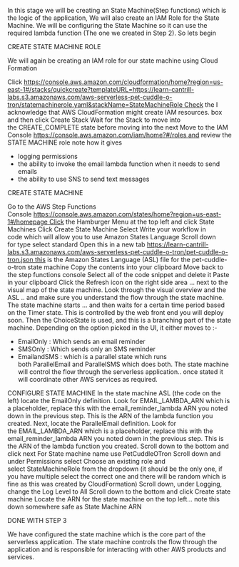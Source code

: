 In this stage we will be creating an State Machine(Step functions) which is the logic of the application, We will also create an IAM Role for the State Machine. We will be configuring the State Machine so it can use the required lambda function (The one we created in Step 2). So lets begin



CREATE STATE MACHINE ROLE

We will again be creating an IAM role for our state machine using Cloud Formation

Click https://console.aws.amazon.com/cloudformation/home?region=us-east-1#/stacks/quickcreate?templateURL=https://learn-cantrill-labs.s3.amazonaws.com/aws-serverless-pet-cuddle-o-tron/statemachinerole.yaml&stackName=StateMachineRole Check the I acknowledge that AWS CloudFormation might create IAM resources. box and then click Create Stack
Wait for the Stack to move into the CREATE_COMPLETE state before moving into the next
Move to the IAM Console https://console.aws.amazon.com/iam/home?#/roles and review the STATE MACHINE role note how it gives
* logging permissions
* the ability to invoke the email lambda function when it needs to send emails
* the ability to use SNS to send text messages


CREATE STATE MACHINE

Go to the AWS Step Functions Console https://console.aws.amazon.com/states/home?region=us-east-1#/homepage Click the Hamburger Menu at the top left and click State Machines Click Create State Machine Select Write your workflow in code which will allow you to use Amazon States Language Scroll down for type select standard Open this in a new tab https://learn-cantrill-labs.s3.amazonaws.com/aws-serverless-pet-cuddle-o-tron/pet-cuddle-o-tron.json this is the Amazon States Language (ASL) file for the pet-cuddle-o-tron state machine Copy the contents into your clipboard Move back to the step functions console Select all of the code snippet and delete it Paste in your clipboard
Click the Refresh icon on the right side area ... next to the visual map of the state machine. Look through the visual overview and the ASL .. and make sure you understand the flow through the state machine.
The state machine starts ... and then waits for a certain time period based on the Timer state. This is controlled by the web front end you will deploy soon. Then the ChoiceState is used, and this is a branching part of the state machine. Depending on the option picked in the UI, it either moves to :-
* EmailOnly : Which sends an email reminder
* SMSOnly : Which sends only an SMS reminder
* EmailandSMS : which is a parallel state which runs both ParallelEmail and ParallelSMS which does both.
The state machine will control the flow through the serverless application.. once stated it will coordinate other AWS services as required.


CONFIGURE STATE MACHINE
In the state machine ASL (the code on the left) locate the EmailOnly definition. Look for EMAIL_LAMBDA_ARN which is a placeholder, replace this with the email_reminder_lambda ARN you noted down in the previous step. This is the ARN of the lambda function you created. Next, locate the ParallelEmail definition. Look for the EMAIL_LAMBDA_ARN which is a placeholder, replace this with the email_reminder_lambda ARN you noted down in the previous step. This is the ARN of the lambda function you created.
Scroll down to the bottom and click next For State machine name use PetCuddleOTron Scroll down and under Permissions select Choose an existing role and select StateMachineRole from the dropdown (it should be the only one, if you have multiple select the correct one and there will be random which is fine as this was created by CloudFormation) Scroll down, under Logging, change the Log Level to All Scroll down to the bottom and click Create state machine
Locate the ARN for the state machine on the top left... note this down somewhere safe as State Machine ARN


DONE WITH STEP 3

We have configured the state machine which is the core part of the serverless application. The state machine controls the flow through the application and is responsible for interacting with other AWS products and services.

